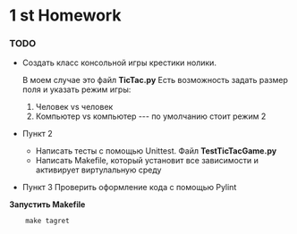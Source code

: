 # 1 st Homework

### TODO
- Создать класс консольной игры крестики нолики.

    В моем случае это файл **TicTac.py** Есть возможность задать
      размер поля и указать режим игры:
    1) Человек vs человек
    2) Компьютер vs компьютер 
      ---
       по умолчанию стоит режим 2


- Пункт 2 
    
    + Написать тесты с помощью Unittest. Файл **TestTicTacGame.py**
    + Написать Makefile, который установит все зависимости и активирует 
        виртулальную среду
  
- Пункт 3
    Проверить оформление кода с помощью Pylint


**Запустить Makefile**
```commandline
    make tagret
```

